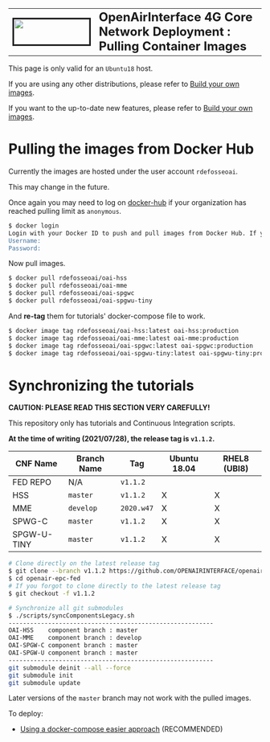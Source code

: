 <table style="border-collapse: collapse; border: none;">
  <tr style="border-collapse: collapse; border: none;">
    <td style="border-collapse: collapse; border: none;">
      <a href="http://www.openairinterface.org/">
         <img src="./images/oai_final_logo.png" alt="" border=3 height=50 width=150>
         </img>
      </a>
    </td>
    <td style="border-collapse: collapse; border: none; vertical-align: center;">
      <b><font size = "5">OpenAirInterface 4G Core Network Deployment : Pulling Container Images</font></b>
    </td>
  </tr>
</table>

This page is only valid for an `Ubuntu18` host.

If you are using any other distributions, please refer to [Build your own images](./BUILD_IMAGES.md).

If you want to the up-to-date new features, please refer to [Build your own images](./BUILD_IMAGES.md).

# Pulling the images from Docker Hub #

Currently the images are hosted under the user account `rdefosseoai`.

This may change in the future.

Once again you may need to log on [docker-hub](https://hub.docker.com/) if your organization has reached pulling limit as `anonymous`.

```bash
$ docker login
Login with your Docker ID to push and pull images from Docker Hub. If you don't have a Docker ID, head over to https://hub.docker.com to create one.
Username:
Password:
```

Now pull images.

```bash
$ docker pull rdefosseoai/oai-hss
$ docker pull rdefosseoai/oai-mme
$ docker pull rdefosseoai/oai-spgwc
$ docker pull rdefosseoai/oai-spgwu-tiny
```

And **re-tag** them for tutorials' docker-compose file to work.

```bash
$ docker image tag rdefosseoai/oai-hss:latest oai-hss:production
$ docker image tag rdefosseoai/oai-mme:latest oai-mme:production
$ docker image tag rdefosseoai/oai-spgwc:latest oai-spgwc:production
$ docker image tag rdefosseoai/oai-spgwu-tiny:latest oai-spgwu-tiny:production
```
# Synchronizing the tutorials #

**CAUTION: PLEASE READ THIS SECTION VERY CAREFULLY!**

This repository only has tutorials and Continuous Integration scripts.

**At the time of writing (2021/07/28), the release tag is `v1.1.2`.**

| CNF Name    | Branch Name | Tag        | Ubuntu 18.04 | RHEL8 (UBI8)    |
| ----------- | ----------- | ---------- | ------------ | ----------------|
| FED REPO    | N/A         | `v1.1.2`   |              |                 |
| HSS         | `master`    | `v1.1.2`   | X            | X               |
| MME         | `develop`   | `2020.w47` | X            | X               |
| SPWG-C      | `master`    | `v1.1.2`   | X            | X               |
| SPGW-U-TINY | `master`    | `v1.1.2`   | X            | X               |

```bash
# Clone directly on the latest release tag
$ git clone --branch v1.1.2 https://github.com/OPENAIRINTERFACE/openair-epc-fed.git
$ cd openair-epc-fed
# If you forgot to clone directly to the latest release tag
$ git checkout -f v1.1.2

# Synchronize all git submodules
$ ./scripts/syncComponentsLegacy.sh
---------------------------------------------------------
OAI-HSS    component branch : master
OAI-MME    component branch : develop
OAI-SPGW-C component branch : master
OAI-SPGW-U component branch : master
---------------------------------------------------------
git submodule deinit --all --force
git submodule init
git submodule update
```

Later versions of the `master` branch may not work with the pulled images.

To deploy:

* [Using a docker-compose easier approach](../docker-compose/oai-mme-legacy/README.md) (RECOMMENDED)


